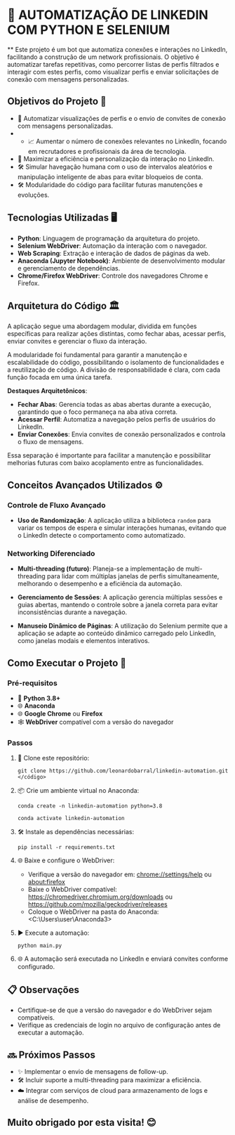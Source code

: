 # 🌟 AUTOMATIZAÇÃO DE LINKEDIN COM PYTHON E SELENIUM

** Este projeto é um bot que automatiza conexões e interações no LinkedIn, facilitando a construção de um network profissionais. O objetivo é automatizar tarefas repetitivas, como percorrer listas de perfis filtrados e interagir com estes perfis, como visualizar perfis e enviar solicitações de conexão com mensagens personalizadas.

## Objetivos do Projeto 🎯

- 🤖 Automatizar visualizações de perfis e o envio de convites de conexão com mensagens personalizadas.
- - 📈 Aumentar o número de conexões relevantes no LinkedIn, focando em recrutadores e profissionais da área de tecnologia.
- 🚀 Maximizar a eficiência e personalização da interação no LinkedIn.
- 🛠️ Simular havegação humana com o uso de intervalos aleatórios e manipulação inteligente de abas para evitar bloqueios de conta.
- 🛠️ Modularidade do código para facilitar futuras manutenções e evoluções.

## Tecnologias Utilizadas 🖥 

- **Python**: Linguagem de programação da arquitetura do projeto.
- **Selenium WebDriver**: Automação da interação com o navegador.
- **Web Scraping**: Extração e interação de dados de páginas da web.
- **Anaconda (Jupyter Notebook)**: Ambiente de desenvolvimento modular e gerenciamento de dependências.
- **Chrome/Firefox WebDriver**: Controle dos navegadores Chrome e Firefox.

## Arquitetura do Código 🏛️

A aplicação segue uma abordagem modular, dividida em funções específicas para realizar ações distintas, como fechar abas, acessar perfis, enviar convites e gerenciar o fluxo da interação. 

A modularidade foi fundamental para garantir a manutenção e escalabilidade do código, possibilitando o isolamento de funcionalidades e a reutilização de código. A divisão de responsabilidade é clara, com cada função focada em uma única tarefa.

**Destaques Arquitetônicos**:
- **Fechar Abas**: Gerencia todas as abas abertas durante a execução, garantindo que o foco permaneça na aba ativa correta.
- **Acessar Perfil**: Automatiza a navegação pelos perfis de usuários do LinkedIn.
- **Enviar Conexões**: Envia convites de conexão personalizados e controla o fluxo de mensagens.

Essa separação é importante para facilitar a manutenção e possibilitar melhorias futuras com baixo acoplamento entre as funcionalidades.

## Conceitos Avançados Utilizados ⚙️

### Controle de Fluxo Avançado
- **Uso de Randomização**: A aplicação utiliza a biblioteca `random` para variar os tempos de espera e simular interações humanas, evitando que o LinkedIn detecte o comportamento como automatizado.
  
### Networking Diferenciado
- **Multi-threading (futuro)**: Planeja-se a implementação de multi-threading para lidar com múltiplas janelas de perfis simultaneamente, melhorando o desempenho e a eficiência da automação.
  
- **Gerenciamento de Sessões**: A aplicação gerencia múltiplas sessões e guias abertas, mantendo o controle sobre a janela correta para evitar inconsistências durante a navegação.

- **Manuseio Dinâmico de Páginas**: A utilização do Selenium permite que a aplicação se adapte ao conteúdo dinâmico carregado pelo LinkedIn, como janelas modais e elementos interativos.

## Como Executar o Projeto 🚀

### Pré-requisitos

- 🐍 **Python 3.8+**
- 🌐 **Anaconda**
- 🌐 **Google Chrome** ou **Firefox**
- 🕸 **WebDriver** compatível com a versão do navegador

### Passos

1. 📂 Clone este repositório:
   ```
   git clone https://github.com/leonardobarral/linkedin-automation.git
   </código>
   ```

2. 📦 Crie um ambiente virtual no Anaconda:
   ```
   conda create -n linkedin-automation python=3.8
   ```
   ```
   conda activate linkedin-automation
   ```

3. 🛠️ Instale as dependências necessárias:
   ```
   pip install -r requirements.txt
   ```

4. 🌐 Baixe e configure o WebDriver:
   - Verifique a versão do navegador em:
     <chrome://settings/help> ou <about:firefox>
   - Baixe o WebDriver compatível:
     <https://chromedriver.chromium.org/downloads> ou <https://github.com/mozilla/geckodriver/releases>
   - Coloque o WebDriver na pasta do Anaconda:
     <C:\Users\user\Anaconda3>
   
5. ▶️ Execute a automação:
   ```
   python main.py
   ```

6. 🌐 A automação será executada no LinkedIn e enviará convites conforme configurado.

## 📋 Observações

- Certifique-se de que a versão do navegador e do WebDriver sejam compatíveis.
- Verifique as credenciais de login no arquivo de configuração antes de executar a automação.

## 🔜 Próximos Passos

- ✨ Implementar o envio de mensagens de follow-up.
- 🛠️ Incluir suporte a multi-threading para maximizar a eficiência.
- ☁️ Integrar com serviços de cloud para armazenamento de logs e análise de desempenho.

## Muito obrigado por esta visita! 😊
